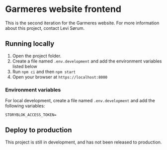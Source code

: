 # Garmeres website frontend

This is the second iteration for the Garmeres website. For more information about this project, contact Levi Sørum.

## Running locally

1. Open the project folder.
2. Create a file named `.env.development` and add the environment variables listed below
3. Run `npm ci` and then `npm start`
4. Open your browser at `https://localhost:8000`

### Environment variables

For local development, create a file named `.env.development` and add the following variables:

```
STORYBLOK_ACCESS_TOKEN=
```

## Deploy to production

This project is still in development, and has not been released to production.
